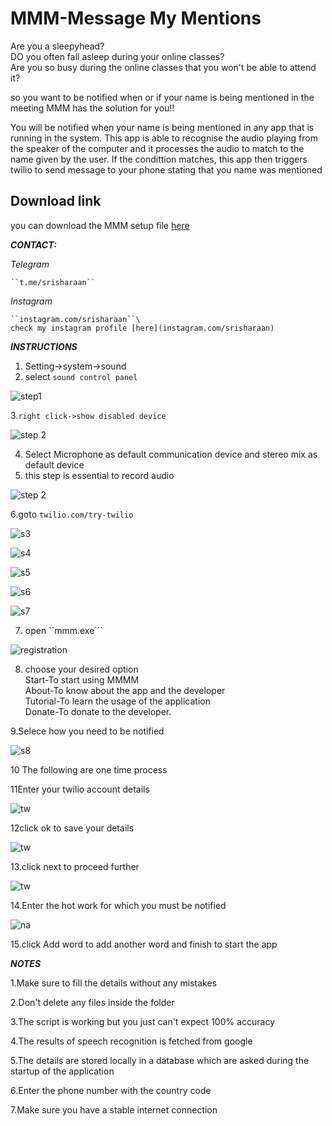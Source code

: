 # MMM-Message My Mentions 

Are you a sleepyhead?\
DO you often fall asleep during your online classes?\
Are you so busy during the online classes that you won't be able to attend it?


so you want to be notified when or if your name is being mentioned in the meeting
MMM has the solution for you!!

You will be notified when your name is being mentioned in any app that is running in the system.
This app is able to recognise the audio playing from the speaker of the computer and it processes the audio to match to the name given
by the user.
If the condittion matches, this app then triggers twilio to send message to your phone stating that you name was mentioned

## Download link
you can download the MMM setup file [here](https://github.com/srisharaan/mmm/releases/tag/v1.0.4 "MMM-Message My Mentions")



***CONTACT:***

  *Telegram*

    ``t.me/srisharaan``

   *Instagram*

    ``instagram.com/srisharaan``\
    check my instagram profile [here](instagram.com/srisharaan)


***INSTRUCTIONS***

1. Setting->system->sound
2. select ``sound control panel``

![step1](screenshots/11.PNG)

3.``right click->show disabled device``

![step 2](screenshots/12.PNG)

4. Select Microphone as default communication device and stereo mix as default device
5. this step is essential to record audio 

![step 2](screenshots/12.PNG)



6.goto ``twilio.com/try-twilio``

![s3](screenshots/Inked2_LI.jpg)

![s4](screenshots/Inked3_LI.jpg)

![s5](screenshots/Inked4_LI.jpg)

![s6](screenshots/Inked5_LI.jpg)

![s7](screenshots/Inked6_LI.jpg)

7. open ``mmm.exe``` 

![registration](1.0.4ss/op.PNG)

8. choose your desired option\
  Start-To start using MMMM\
  About-To know about the app and the developer\
  Tutorial-To learn the usage of the application\
  Donate-To donate to the developer.



9.Selece how you need to be notified

![s8](1.0.4ss/se.PNG)



10 The following are one time process


11Enter your twilio account details

![tw](1.0.4ss/tw.PNG)



12click ok to save your details

![tw](1.0.4ss/tw1.PNG)



13.click next to proceed further

![tw](1.0.4ss/tw2.PNG)



14.Enter the hot work for which you must be notified

![na](1.0.4ss/na.PNG)



15.click Add word to add another word and finish to start the app




***NOTES***

1.Make sure to fill the details without any mistakes


2.Don't delete any files inside the folder


3.The script is working but you just can't expect 100% accuracy


4.The results of speech recognition is fetched from google


5.The details are stored locally in a database which are asked during the startup of the application


6.Enter the phone number with the country code


7.Make sure you have a stable internet connection
